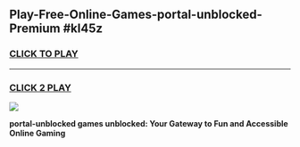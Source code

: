 
## Play-Free-Online-Games-portal-unblocked-Premium #kl45z
<h3>
<a href="https://premium.freeplayer.one?title=portal-unblocked&ref=8M">CLICK TO PLAY</a></h3>
<hr>

<h3>
<a href="https://premium.freeplayer.one?title=portal-unblocked&ref=8M">CLICK 2 PLAY</a>
  
</h3>

<a href="https://premium.freeplayer.one?title=portal-unblocked&ref=8M"><img src="https://clearcache.store/games.png"></a>


**portal-unblocked games unblocked: Your Gateway to Fun and Accessible Online Gaming**
